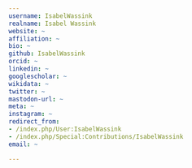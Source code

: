 ```yaml
---
username: IsabelWassink
realname: Isabel Wassink
website: ~
affiliation: ~
bio: ~
github: IsabelWassink
orcid: ~
linkedin: ~
googlescholar: ~
wikidata: ~
twitter: ~
mastodon-url: ~
meta: ~
instagram: ~
redirect_from:
- /index.php/User:IsabelWassink
- /index.php/Special:Contributions/IsabelWassink
email: ~

---
```

